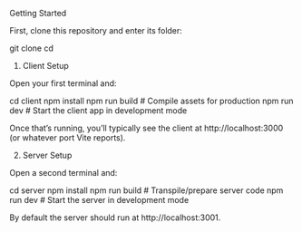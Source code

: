 Getting Started

First, clone this repository and enter its folder:

git clone <repo-url>
cd <repo-directory>

1. Client Setup

Open your first terminal and:

cd client
npm install
npm run build # Compile assets for production
npm run dev # Start the client app in development mode

Once that’s running, you’ll typically see the client at http://localhost:3000 (or whatever port Vite reports).

2. Server Setup

Open a second terminal and:

cd server
npm install
npm run build # Transpile/prepare server code
npm run dev # Start the server in development mode

By default the server should run at http://localhost:3001.
